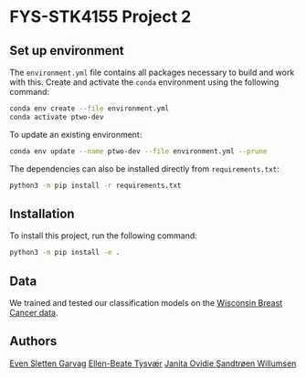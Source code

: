 # FYS-STK4155 Project 2


## Set up environment
The `environment.yml` file contains all packages necessary to build and work with this. Create and activate the `conda` environment using the following command:
```sh
conda env create --file environment.yml
conda activate ptwo-dev
```

To update an existing environment:
```sh
conda env update --name ptwo-dev --file environment.yml --prune
```

The dependencies can also be installed directly from `requirements.txt`:
```sh
python3 -m pip install -r requirements.txt
```

## Installation
To install this project, run the following command:
```sh
python3 -m pip install -e .
```

## Data
We trained and tested our classification models on the [Wisconsin Breast Cancer data](https://www.kaggle.com/datasets/uciml/breast-cancer-wisconsin-data).

## Authors
[Even Sletten Garvag](evengar@uio.no)
[Ellen-Beate Tysvær](ellenbet@uio.no)
[Janita Ovidie Sandtrøen Willumsen](j.willu@me.com)